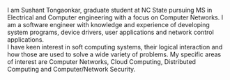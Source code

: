    I am Sushant Tongaonkar, graduate student at NC State pursuing MS in Electrical and Computer engineering with a focus on Computer Networks. I am a software engineer with knowledge and experience of developing system programs, device drivers, user applications and network control applications.  
   I have keen interest in soft computing systems, their logical interaction and how those are used to solve a wide variety of problems. My specific areas of interest are Computer Networks, Cloud Computing, Distributed Computing and Computer/Network Security.   

